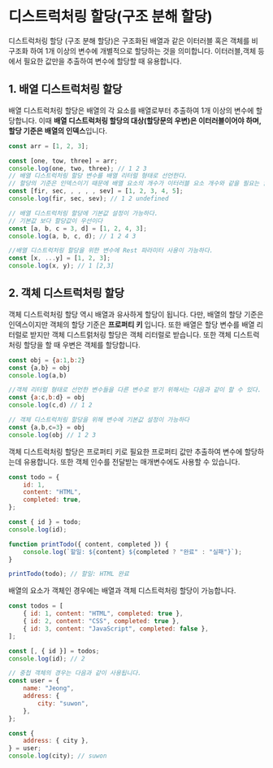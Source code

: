 # 디스트럭처링 할당(구조 분해 할당)

디스트럭처링 할당 (구조 분해 할당)은 구조화된 배열과 같은 이터러블 혹은 객체를 비구조화 하여 1개 이상의 변수에 개별적으로 할당하는 것을 의미합니다. 이터러블,객체 등에서 필요한 값만을 추출하여 변수에 할당할 때 유용합니다.

## 1. 배열 디스트럭처링 할당

배열 디스트럭처링 할당은 배열의 각 요소를 배열로부터 추출하여 1개 이상의 변수에 할당합니다. 이때 **배열 디스트럭처링 할당의 대상(할당문의 우변)은 이터러블이어야 하며, 할당 기준은 배열의 인덱스**입니다.

```jsx
const arr = [1, 2, 3];

const [one, tow, three] = arr;
console.log(one, two, three); // 1 2 3
// 배열 디스트럭처링 할당 변수를 배열 리터럴 형태로 선언한다.
// 할당의 기준은 인덱스이기 때문에 배열 요소의 개수가 이터러블 요소 개수와 같을 필요는 없다.
const [fir, sec, , , , , sev] = [1, 2, 3, 4, 5];
console.log(fir, sec, sev); // 1 2 undefined

// 배열 디스트럭처링 할당에 기본값 설정이 가능하다.
// 기본값 보다 할당값이 우선이다
const [a, b, c = 3, d] = [1, 2, 4, 3];
console.log(a, b, c, d); // 1 2 4 3

//배열 디스트럭처링 할당을 위한 변수에 Rest 파라미터 사용이 가능하다.
const [x, ...y] = [1, 2, 3];
console.log(x, y); // 1 [2,3]
```

## 2. 객체 디스트럭처링 할당

객체 디스트럭처링 할당 역시 배열과 유사하게 할당이 됩니다. 다만, 배열의 할당 기준은 인덱스이지만 객체의 할당 기준은 **프로퍼티 키** 입니다. 또한 배열은 할당 변수를 배열 리터럴로 받지만 객체 디스트럵처링 할당은 객체 리터럴로 받습니다. 또한 객체 디스트럭처링 할당을 할 때 우변은 객체를 할당합니다.

```jsx
const obj = {a:1,b:2}
const {a,b} = obj
console.log(a,b)

//객체 리터럴 형태로 선언한 변수들을 다른 변수로 받기 위해서는 다음과 같이 할 수 있다.
const {a:c,b:d} = obj
console.log(c,d) // 1 2

// 객체 디스트럭처링 할당을 위해 변수에 기본값 설정이 가능하다
const {a,b,c=3} = obj
console.log(obj // 1 2 3
```

객체 디스트럭처링 할당은 프로퍼티 키로 필요한 프로퍼티 값만 추출하여 변수에 할당하는데 유용합니다. 또한 객체 인수를 전달받는 매개변수에도 사용할 수 있습니다.

```jsx
const todo = {
    id: 1,
    content: "HTML",
    completed: true,
};

const { id } = todo;
console.log(id);

function printTodo({ content, completed }) {
    console.log(`할일: ${content} ${completed ? "완료" : "실패"}`);
}

printTodo(todo); // 할일: HTML 완료
```

배열의 요소가 객체인 경우에는 배열과 객체 디스트럭처링 할당이 가능합니다.

```jsx
const todos = [
    { id: 1, content: "HTML", completed: true },
    { id: 2, content: "CSS", completed: true },
    { id: 3, content: "JavaScript", completed: false },
];

const [, { id }] = todos;
console.log(id); // 2

// 중첩 객체의 경우는 다음과 같이 사용됩니다.
const user = {
    name: "Jeong",
    address: {
        city: "suwon",
    },
};

const {
    address: { city },
} = user;
console.log(city); // suwon
```
